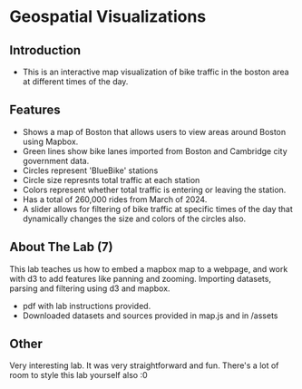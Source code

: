 # Geospatial Visualizations

## Introduction
- This is an interactive map visualization of bike traffic in the boston area at different times of the day. 

## Features
- Shows a map of Boston that allows users to view areas around Boston using Mapbox. 
- Green lines show bike lanes imported from Boston and Cambridge city government data.
- Circles represent 'BlueBike' stations
- Circle size represnts total traffic at each station
- Colors represent whether total traffic is entering or leaving the station.
- Has a total of 260,000 rides from March of 2024.
- A slider allows for filtering of bike traffic at specific times of the day that dynamically changes the size and colors of the circles also. 

## About The Lab (7)
This lab teaches us how to embed a mapbox map to a webpage, and work with d3 to add features like panning and zooming. Importing datasets, parsing and filtering using d3 and mapbox. 
- pdf with lab instructions provided.
- Downloaded datasets and sources provided in map.js and in /assets

## Other
Very interesting lab. It was very straightforward and fun. There's a lot of room to style this lab yourself also :0